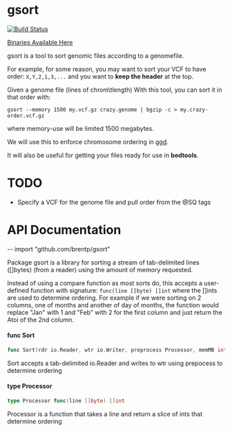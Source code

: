# gsort

[![Build Status](https://travis-ci.org/brentp/gsort.svg?branch=master)](https://travis-ci.org/brentp/gsort)
<!--
for arch in 386 amd64; do
	for os in darwin linux windows; do
		GOOS=$os GOARCH=$arch go build -o gsort_${os}_${arch} cmd/gsort/gsort.go
	done
done
-->

[Binaries Available Here](https://github.com/brentp/gsort/releases)


gsort is a tool to sort genomic files according to a genomefile.

For example, for some reason, you may want to sort your VCF to
have order: `X,Y,2,1,3,...` and you want to **keep the header** at the top.


Given a genome file (lines of chrom\tlength) With this tool, you can
sort it in that order with:

```
gsort --memory 1500 my.vcf.gz crazy.genome | bgzip -c > my.crazy-order.vcf.gz
```

where memory-use will be limited 1500 megabytes.

We will use this to enforce chromosome ordering in [ggd](https://github.com/gogetdata/ggd).

It will also be useful for getting your files ready for use in **bedtools**.

# TODO

+ Specify a VCF for the genome file and pull order from the @SQ tags

# API Documentation

--
    import "github.com/brentp/gsort"

Package gsort is a library for sorting a stream of tab-delimited lines ([]bytes)
(from a reader) using the amount of memory requested.

Instead of using a compare function as most sorts do, this accepts a
user-defined function with signature: `func(line []byte) []int` where the []ints
are used to determine ordering. For example if we were sorting on 2 columns, one
of months and another of day of months, the function would replace "Jan" with 1
and "Feb" with 2 for the first column and just return the Atoi of the 2nd
column.

#### func  Sort

```go
func Sort(rdr io.Reader, wtr io.Writer, preprocess Processor, memMB int) error
```
Sort accepts a tab-delimited io.Reader and writes to wtr using prepocess to
determine ordering

#### type Processor

```go
type Processor func(line []byte) []int
```

Processor is a function that takes a line and return a slice of ints that
determine ordering
